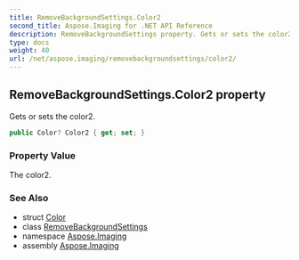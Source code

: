 ```yaml
---
title: RemoveBackgroundSettings.Color2
second_title: Aspose.Imaging for .NET API Reference
description: RemoveBackgroundSettings property. Gets or sets the color2
type: docs
weight: 40
url: /net/aspose.imaging/removebackgroundsettings/color2/
---
```

## RemoveBackgroundSettings.Color2 property

Gets or sets the color2.

```csharp
public Color? Color2 { get; set; }
```

### Property Value

The color2.

### See Also

* struct [Color](../../color/)
* class [RemoveBackgroundSettings](../)
* namespace [Aspose.Imaging](../../removebackgroundsettings/)
* assembly [Aspose.Imaging](../../../)



